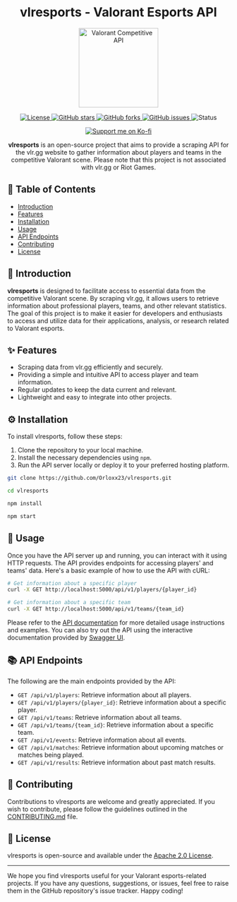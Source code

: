 <h1 align="center">vlresports - Valorant Esports API</h1>

<p align="center">
  <img src="https://i.imgur.com/YEjo9XY.png" width="180px" alt="Valorant Competitive API" />
</p>

<p align="center">
  <a href="https://opensource.org/licenses/Apache-2.0">
    <img src="https://img.shields.io/github/license/orloxx23/vlresports?style=for-the-badge" alt="License" />
  </a>
  <a href="https://github.com/Orloxx23/vlresports/stargazers">
    <img src="https://img.shields.io/github/stars/orloxx23/vlresports?style=for-the-badge" alt="GitHub stars" />
  </a>
  <a href="https://github.com/Orloxx23/vlresports/network">
    <img src="https://img.shields.io/github/forks/orloxx23/vlresports?style=for-the-badge" alt="GitHub forks" />
  </a>
  <a href="https://github.com/Orloxx23/vlresports/issues">
    <img src="https://img.shields.io/github/issues/orloxx23/vlresports?style=for-the-badge" alt="GitHub issues" />
  </a>
  <img alt="Status" src="https://img.shields.io/website?url=https%3A%2F%2Falert-puce-neckerchief.cyclic.app%2F&style=for-the-badge&label=status"/>

</p>

<p align="center">
  <a href="https://ko-fi.com/L3L1NNH7E" target="_blank"><img src="https://ko-fi.com/img/githubbutton_sm.svg" alt="Support me on Ko-fi" /></a>
</p>

<p align="center">
  <strong>vlresports</strong> is an open-source project that aims to provide a scraping API for the vlr.gg website to gather information about players and teams in the competitive Valorant scene. Please note that this project is not associated with vlr.gg or Riot Games.
</p>

## 📖 Table of Contents

- [Introduction](#-introduction)
- [Features](#-features)
- [Installation](#-installation)
- [Usage](#-usage)
- [API Endpoints](#-api-endpoints)
- [Contributing](#-contributing)
- [License](#-license)

## 🚀 Introduction

**vlresports** is designed to facilitate access to essential data from the competitive Valorant scene. By scraping vlr.gg, it allows users to retrieve information about professional players, teams, and other relevant statistics. The goal of this project is to make it easier for developers and enthusiasts to access and utilize data for their applications, analysis, or research related to Valorant esports.

## ✨ Features

- Scraping data from vlr.gg efficiently and securely.
- Providing a simple and intuitive API to access player and team information.
- Regular updates to keep the data current and relevant.
- Lightweight and easy to integrate into other projects.

## ⚙️ Installation

To install vlresports, follow these steps:

1. Clone the repository to your local machine.
2. Install the necessary dependencies using `npm`.
3. Run the API server locally or deploy it to your preferred hosting platform.

```bash
git clone https://github.com/Orloxx23/vlresports.git
```

```bash
cd vlresports
```

```bash
npm install
```

```bash
npm start
```

## 🎯 Usage

Once you have the API server up and running, you can interact with it using HTTP requests. The API provides endpoints for accessing players' and teams' data. Here's a basic example of how to use the API with cURL:

```bash
# Get information about a specific player
curl -X GET http://localhost:5000/api/v1/players/{player_id}

# Get information about a specific team
curl -X GET http://localhost:5000/api/v1/teams/{team_id}
```

Please refer to the <a href="https://vlresports.vercel.app">API documentation</a> for more detailed usage instructions and examples. You can also try out the API using the interactive documentation provided by <a href="https://app.swaggerhub.com/apis-docs/Orloxx23/Valorant-Esports/" target="_blank">Swagger UI</a>.

## 📚 API Endpoints

The following are the main endpoints provided by the API:

- `GET /api/v1/players`: Retrieve information about all players.
- `GET /api/v1/players/{player_id}`: Retrieve information about a specific player.
- `GET /api/v1/teams`: Retrieve information about all teams.
- `GET /api/v1/teams/{team_id}`: Retrieve information about a specific team.
- `GET /api/v1/events`: Retrieve information about all events.
- `GET /api/v1/matches`: Retrieve information about upcoming matches or matches being played.
- `GET /api/v1/results`: Retrieve information about past match results.

## 🤝 Contributing

Contributions to vlresports are welcome and greatly appreciated. If you wish to contribute, please follow the guidelines outlined in the [CONTRIBUTING.md](https://github.com/Orloxx23/vlresports/blob/main/CONTRIBUTING.md) file.

## 📝 License

vlresports is open-source and available under the [Apache 2.0 License](https://github.com/Orloxx23/vlresports/blob/main/LICENSE).

---

We hope you find vlresports useful for your Valorant esports-related projects. If you have any questions, suggestions, or issues, feel free to raise them in the GitHub repository's issue tracker. Happy coding!
